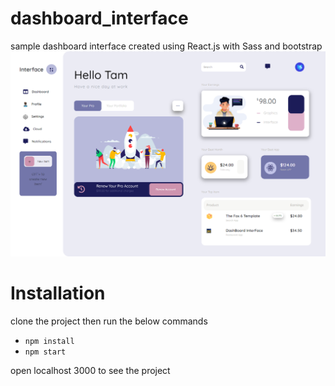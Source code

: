 # dashboard_interface
sample dashboard interface created using React.js with Sass and bootstrap
![Dashboard Interface](/screenshot.png)
# Installation
clone the project then run the below commands

* `npm install`
* `npm start`

open localhost 3000 to see the project

